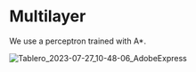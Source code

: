 # Multilayer
We use a perceptron trained with A*. 


![Tablero_2023-07-27_10-48-06_AdobeExpress](https://github.com/NewMickrig/multilayer/assets/77498360/c8e4ac47-2447-472f-bed9-54eaf81c207c)
